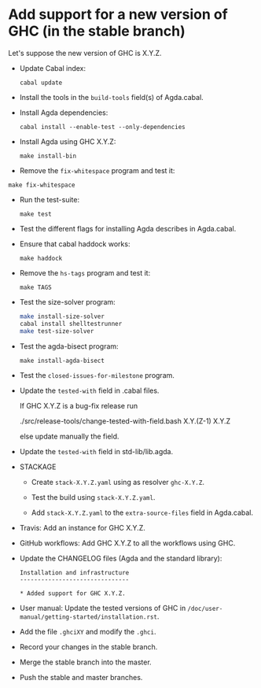 Add support for a new version of GHC (in the stable branch)
===========================================================

Let's suppose the new version of GHC is X.Y.Z.

* Update Cabal index:

  `cabal update`

* Install the tools in the `build-tools` field(s) of Agda.cabal.

* Install Agda dependencies:

  `cabal install --enable-test --only-dependencies`

* Install Agda using GHC X.Y.Z:

  `make install-bin`

*  Remove the `fix-whitespace` program and test it:

  `make fix-whitespace`

* Run the test-suite:

  `make test`

* Test the different flags for installing Agda describes in Agda.cabal.

* Ensure that cabal haddock works:

  `make haddock`

* Remove the `hs-tags` program and test it:

  `make TAGS`

* Test the size-solver program:

  ```bash
  make install-size-solver
  cabal install shelltestrunner
  make test-size-solver
  ```

* Test the agda-bisect program:

  `make install-agda-bisect`

* Test the `closed-issues-for-milestone` program.

* Update the `tested-with` field in .cabal files.

  If GHC X.Y.Z is a bug-fix release run

    ./src/release-tools/change-tested-with-field.bash X.Y.(Z-1) X.Y.Z

  else update manually the field.

* Update the `tested-with` field in std-lib/lib.agda.

* STACKAGE

  - Create `stack-X.Y.Z.yaml` using as resolver `ghc-X.Y.Z`.

  - Test the build using `stack-X.Y.Z.yaml`.

  - Add `stack-X.Y.Z.yaml` to the `extra-source-files` field in
    Agda.cabal.

* Travis: Add an instance for GHC X.Y.Z.

* GitHub workflows: Add GHC X.Y.Z to all the workflows using GHC.

* Update the CHANGELOG files (Agda and the standard library):


   ```
   Installation and infrastructure
   -------------------------------

   * Added support for GHC X.Y.Z.
   ```

* User manual: Update the tested versions of GHC in
  `/doc/user-manual/getting-started/installation.rst`.

* Add the file `.ghciXY` and modify the `.ghci`.

* Record your changes in the stable branch.

* Merge the stable branch into the master.

* Push the stable and master branches.

